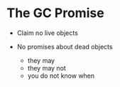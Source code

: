 # The GC Promise

- Claim no live objects

- No promises about dead objects
  - they may
  - they may not
  - you do not know when
